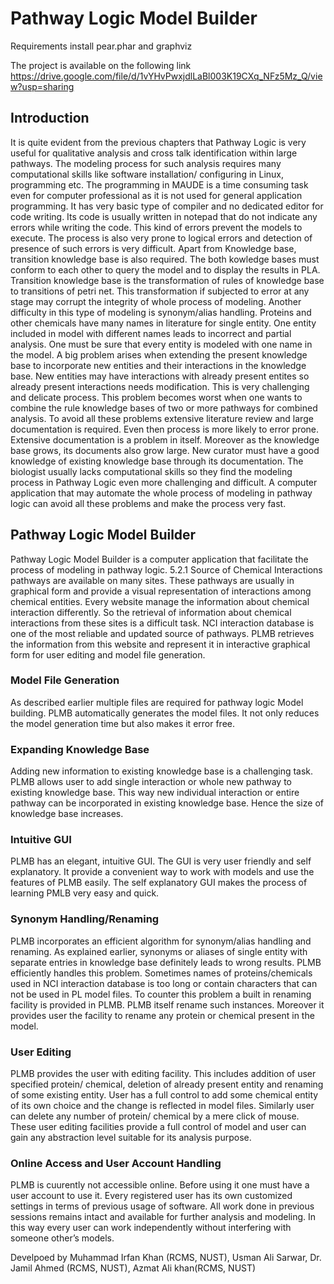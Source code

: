 # Pathway Logic Model Builder

Requirements
install pear.phar and graphviz

The project is available on the following link
https://drive.google.com/file/d/1vYHvPwxjdlLaBl003K19CXq_NFz5Mz_Q/view?usp=sharing


## Introduction
It is quite evident from the previous chapters that Pathway Logic is very useful for qualitative analysis and cross talk identification within large pathways. The modeling process
for such analysis requires many computational skills like software installation/ configuring
in Linux, programming etc.
The programming in MAUDE is a time consuming task even for computer professional
as it is not used for general application programming. It has very basic type of compiler
and no dedicated editor for code writing. Its code is usually written in notepad that do
not indicate any errors while writing the code. This kind of errors prevent the models to
execute. The process is also very prone to logical errors and detection of presence of such
errors is very difficult.
Apart from Knowledge base, transition knowledge base is also required. The both
kowledge bases must conform to each other to query the model and to display the results
in PLA. Transition knowledge base is the transformation of rules of knowledge base to
transitions of petri net. This transformation if subjected to error at any stage may corrupt
the integrity of whole process of modeling.
Another difficulty in this type of modeling is synonym/alias handling. Proteins and
other chemicals have many names in literature for single entity. One entity included in
model with different names leads to incorrect and partial analysis. One must be sure that
every entity is modeled with one name in the model.
A big problem arises when extending the present knowledge base to incorporate new
entities and their interactions in the knowledge base. New entities may have interactions
with already present entites so already present interactions needs modification. This is very
challenging and delicate process. This problem becomes worst when one wants to combine
the rule knowledge bases of two or more pathways for combined analysis.
To avoid all these problems extensive literature review and large documentation is required. Even then process is more likely to error prone. Extensive documentation is a
problem in itself. Moreover as the knowledge base grows, its documents also grow large.
New curator must have a good knowledge of existing knowledge base through its documentation.
The biologist usually lacks computational skills so they find the modeling process in
Pathway Logic even more challenging and difficult.
A computer application that may automate the whole process of modeling in pathway
logic can avoid all these problems and make the process very fast.
## Pathway Logic Model Builder
Pathway Logic Model Builder is a computer application that facilitate the process of modeling in pathway logic.
5.2.1 Source of Chemical Interactions
pathways are available on many sites. These pathways are usually in graphical form and
provide a visual representation of interactions among chemical entities. Every website manage the information about chemical interaction differently. So the retrieval of information
about chemical interactions from these sites is a difficult task.
NCI interaction database is one of the most reliable and updated source of pathways.
PLMB retrieves the information from this website and represent it in interactive graphical
form for user editing and model file generation.

### Model File Generation
As described earlier multiple files are required for pathway logic Model building. PLMB
automatically generates the model files. It not only reduces the model generation time but
also makes it error free.
### Expanding Knowledge Base
Adding new information to existing knowledge base is a challenging task. PLMB allows
user to add single interaction or whole new pathway to existing knowledge base. This way
new individual interaction or entire pathway can be incorporated in existing knowledge
base. Hence the size of knowledge base increases.
### Intuitive GUI
PLMB has an elegant, intuitive GUI. The GUI is very user friendly and self explanatory.
It provide a convenient way to work with models and use the features of PLMB easily. The
self explanatory GUI makes the process of learning PMLB very easy and quick.
### Synonym Handling/Renaming
PLMB incorporates an efficient algorithm for synonym/alias handling and renaming. As
explained earlier, synonyms or aliases of single entity with separate entries in knowledge
base definitely leads to wrong results. PLMB efficiently handles this problem.
Sometimes names of proteins/chemicals used in NCI interaction database is too long or
contain characters that can not be used in PL model files. To counter this problem a built
in renaming facility is provided in PLMB. PLMB itself rename such instances. Moreover
it provides user the facility to rename any protein or chemical present in the model.

### User Editing
PLMB provides the user with editing facility. This includes addition of user specified
protein/ chemical, deletion of already present entity and renaming of some existing entity.
User has a full control to add some chemical entity of its own choice and the change is
reflected in model files. Similarly user can delete any number of protein/ chemical by a
mere click of mouse. These user editing facilities provide a full control of model and user
can gain any abstraction level suitable for its analysis purpose.

### Online Access and User Account Handling
PLMB is cuurently not accessible online. Before using it one must have a user account to use it. Every
registered user has its own customized settings in terms of previous usage of software.
All work done in previous sessions remains intact and available for further analysis and
modeling. In this way every user can work independently without interfering with someone
other’s models.



Develpoed by Muhammad Irfan Khan (RCMS, NUST), Usman Ali Sarwar, Dr. Jamil Ahmed (RCMS, NUST), Azmat Ali khan(RCMS, NUST)
